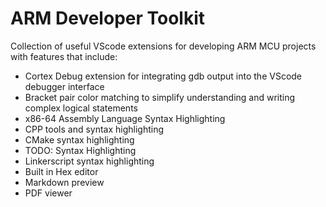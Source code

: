 # ARM Developer Toolkit
Collection of useful VScode extensions for developing ARM MCU projects with features that include:
- Cortex Debug extension for integrating gdb output into the VScode debugger interface
- Bracket pair color matching to simplify understanding and writing complex logical statements
- x86-64 Assembly Language Syntax Highlighting
- CPP tools and syntax highlighting
- CMake syntax highlighting
- TODO: Syntax Highlighting
- Linkerscript syntax highlighting
- Built in Hex editor
- Markdown preview
- PDF viewer
